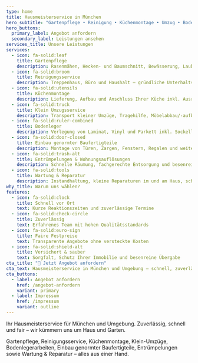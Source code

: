 ```yaml
---
type: home
title: Hausmeisterservice in München
hero_subtitle: "Gartenpflege • Reinigung • Küchenmontage • Umzug • Bodenleger • Reparatur"
hero_buttons:
  primary_label: Angebot anfordern
  secondary_label: Leistungen ansehen
services_title: Unsere Leistungen
services:
  - icon: fa-solid:leaf
    title: Gartenpflege
    description: Rasenmähen, Hecken- und Baumschnitt, Bewässerung, Laub- und Grünabfallentsorgung.
  - icon: fa-solid:broom
    title: Reinigungsservice
    description: Treppenhaus, Büro und Haushalt – gründliche Unterhalts-, Grund- und Fensterreinigung.
  - icon: fa-solid:utensils
    title: Küchenmontage
    description: Lieferung, Aufbau und Anschluss Ihrer Küche inkl. Ausrichtung und Feineinstellung.
  - icon: fa-solid:truck
    title: Klein Umzugsservice
    description: Transport kleiner Umzüge, Tragehilfe, Möbelabbau/-aufbau und sichere Verpackung.
  - icon: fa-solid:ruler-combined
    title: Bodenleger
    description: Verlegung von Laminat, Vinyl und Parkett inkl. Sockelleisten und Untergrundvorbereitung.
  - icon: fa-solid:door-closed
    title: Einbau genormter Baufertigteile
    description: Montage von Türen, Zargen, Fenstern, Regalen und weiteren standardisierten Elementen.
  - icon: fa-solid:trash-alt
    title: Entrümpelungen & Wohnungsauflösungen
    description: Schnelle Räumung, fachgerechte Entsorgung und besenreine Übergabe von Objekten.
  - icon: fa-solid:tools
    title: Wartung & Reparatur
    description: Instandhaltung, kleine Reparaturen im und am Haus, schnelle Hilfe bei Defekten.
why_title: Warum uns wählen?
features:
  - icon: fa-solid:clock
    title: Schnell vor Ort
    text: Kurze Reaktionszeiten und zuverlässige Termine
  - icon: fa-solid:check-circle
    title: Zuverlässig
    text: Erfahrenes Team mit hohen Qualitätsstandards
  - icon: fa-solid:euro-sign
    title: Faire Festpreise
    text: Transparente Angebote ohne versteckte Kosten
  - icon: fa-solid:shield-alt
    title: Versichert & sauber
    text: Sorgfalt, Schutz Ihrer Immobilie und besenreine Übergabe
cta_title: "🚀 Jetzt Angebot anfordern"
cta_text: Hausmeisterservice in München und Umgebung – schnell, zuverlässig, fair.
cta_buttons:
  - label: Angebot anfordern
    href: /angebot-anfordern
    variant: primary
  - label: Impressum
    href: /impressum
    variant: outline
---
```


Ihr Hausmeisterservice für München und Umgebung. Zuverlässig, schnell und fair – wir kümmern uns um Haus und Garten.

Gartenpflege, Reinigungsservice, Küchenmontage, Klein-Umzüge, Bodenlegerarbeiten, Einbau genormter Baufertigteile, Entrümpelungen sowie Wartung & Reparatur – alles aus einer Hand.
